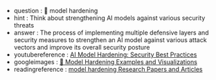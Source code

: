 - question : 🧱 model hardening
- hint : Think about strengthening AI models against various security threats
- answer : The process of implementing multiple defensive layers and security measures to strengthen an AI model against various attack vectors and improve its overall security posture
- youtubereference : <a href="https://www.youtube.com/watch?v=A3uV5J9D4wk" target="_blank">AI Model Hardening: Security Best Practices</a>
- googleimages : <a href="https://www.google.com/search?q=🧱+model+hardening+AI+security+machine+learning&tbm=isch" target="_blank">🧱 Model Hardening Examples and Visualizations</a>
- readingreference : <a href="https://www.google.com/search?q=model hardening+AI+security+research+papers" target="_blank">model hardening Research Papers and Articles</a>

